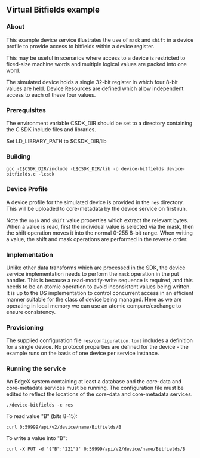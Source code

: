 ## Virtual Bitfields example

### About

This example device service illustrates the use of `mask` and `shift` in a
device profile to provide access to bitfields within a device register.

This may be useful in scenarios where access to a device is restricted to
fixed-size machine words and multiple logical values are packed into one
word.

The simulated device holds a single 32-bit register in which four 8-bit values
are held. Device Resources are defined which allow independent access to each
of these four values.

### Prerequisites

The environment variable CSDK_DIR should be set to a directory containing the
C SDK include files and libraries.

Set LD_LIBRARY_PATH to $CSDK_DIR/lib

### Building

```
gcc -I$CSDK_DIR/include -L$CSDK_DIR/lib -o device-bitfields device-bitfields.c -lcsdk
```

### Device Profile

A device profile for the simulated device is provided in the `res` directory. This will be uploaded to core-metadata by the device service on first run.

Note the `mask` and `shift` value properties which extract the relevant bytes.
When a value is read, first the individual value is selected via the mask, then
the shift operation moves it into the normal 0-255 8-bit range. When writing a
value, the shift and mask operations are performed in the reverse order.

### Implementation

Unlike other data transforms which are processed in the SDK, the device service
implementation needs to perform the `mask` operation in the put handler. This
is because a read-modify-write sequence is required, and this needs to be an
atomic operation to avoid inconsistent values being written. It is up to the
DS implementation to control concurrent access in an efficient manner suitable
for the class of device being managed. Here as we are operating in local memory
we can use an atomic compare/exchange to ensure consistency.

### Provisioning

The supplied configuration file `res/configuration.toml` includes a definition for a single device. No protocol properties are defined for the device - the example runs on the basis of one device per service instance.

### Running the service

An EdgeX system containing at least a database and the core-data and core-metadata services must be running. The configuration file must be edited to reflect the locations of the core-data and core-metadata services.

```
./device-bitfields -c res
```

To read value "B" (bits 8-15):

```
curl 0:59999/api/v2/device/name/Bitfields/B
```

To write a value into "B":

```
curl -X PUT -d '{"B":"221"}' 0:59999/api/v2/device/name/Bitfields/B
```
